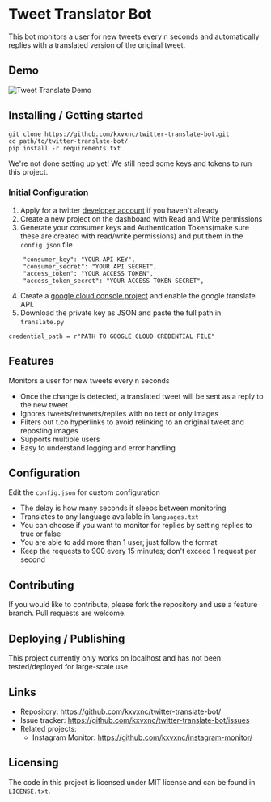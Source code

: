 # Tweet Translator Bot

This bot monitors a user for new tweets every n seconds and automatically 
replies with a translated version of the original tweet.


## Demo
![Tweet Translate Demo](https://github.com/kxvxnc/images/blob/master/translatebotdemo.gif)


## Installing / Getting started

```
git clone https://github.com/kxvxnc/twitter-translate-bot.git
cd path/to/twitter-translate-bot/
pip install -r requirements.txt
```

We're not done setting up yet! We still need some keys and tokens to run this project.


### Initial Configuration

1. Apply for a twitter [developer account](https://developer.twitter.com/en/application/use-case) if you haven't already
2. Create a new project on the dashboard with Read and Write permissions
3. Generate your consumer keys and Authentication Tokens(make sure these are created with read/write permissions) 
and put them in the `config.json` file
```
    "consumer_key": "YOUR API KEY",
    "consumer_secret": "YOUR API SECRET",
    "access_token": "YOUR ACCESS TOKEN",
    "access_token_secret": "YOUR ACCESS TOKEN SECRET",
```
4. Create a [google cloud console project](https://cloud.google.com/translate/docs/basic/setup-basic) 
and enable the google translate API.
5. Download the private key as JSON and paste the full path in `translate.py`
```
credential_path = r"PATH TO GOOGLE CLOUD CREDENTIAL FILE"
```


## Features

Monitors a user for new tweets every n seconds
* Once the change is detected, a translated tweet will be sent as a reply to the new tweet
* Ignores tweets/retweets/replies with no text or only images
* Filters out t.co hyperlinks to avoid relinking to an original tweet and reposting images
* Supports multiple users
* Easy to understand logging and error handling


## Configuration

Edit the `config.json` for custom configuration
* The delay is how many seconds it sleeps between monitoring
* Translates to any language available in `languages.txt`
* You can choose if you want to monitor for replies by setting replies to true or false
* You are able to add more than 1 user; just follow the format
* Keep the requests to 900 every 15 minutes; don't exceed 1 request per second


## Contributing

If you would like to contribute, please fork the repository and use a feature branch. 
Pull requests are welcome.


## Deploying / Publishing

This project currently only works on localhost and has not been tested/deployed for large-scale use.


## Links

- Repository: https://github.com/kxvxnc/twitter-translate-bot/
- Issue tracker: https://github.com/kxvxnc/twitter-translate-bot/issues
- Related projects:
  - Instagram Monitor: https://github.com/kxvxnc/instagram-monitor/


## Licensing

The code in this project is licensed under MIT license and can be found in `LICENSE.txt`.
